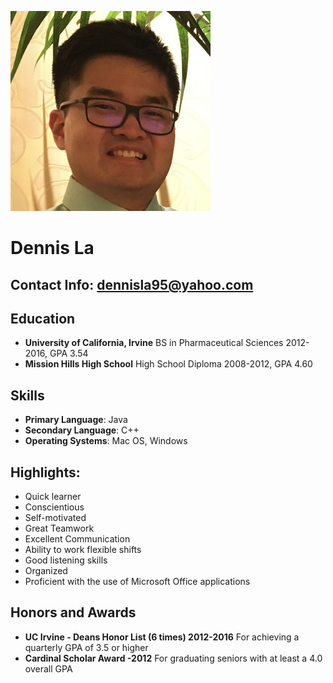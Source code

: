 ![profile picture](dla.png)
# Dennis La
## Contact Info: dennisla95@yahoo.com

## Education
- **University of California, Irvine**
BS in Pharmaceutical Sciences 2012-2016, GPA 3.54
- **Mission Hills High School**
High School Diploma 2008-2012, GPA 4.60

## Skills
- **Primary Language**: Java
- **Secondary Language**: C++
- **Operating Systems**: Mac OS, Windows

## Highlights:
- Quick learner
- Conscientious
- Self-motivated
- Great Teamwork
- Excellent Communication
- Ability to work flexible shifts
- Good listening skills
- Organized
- Proficient with the use of Microsoft Office applications

## Honors and Awards
- **UC Irvine - Deans Honor List (6 times) 2012-2016**
For achieving a quarterly GPA of 3.5 or higher
- **Cardinal Scholar Award -2012**
For graduating seniors with at least a 4.0 overall GPA


